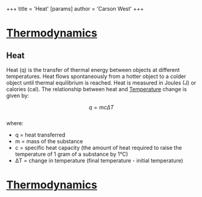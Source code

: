 +++
 title = 'Heat'
[params]
	author = 'Carson West'
+++
# [Thermodynamics](./../thermodynamics/)

## Heat

Heat (q) is the transfer of thermal energy between objects at different temperatures.  Heat flows spontaneously from a hotter object to a colder object until thermal equilibrium is reached.  Heat is measured in Joules (J) or calories (cal).  The relationship between heat and [Temperature](./../temperature/) change is given by:

 $$ q = mc\Delta T $$  
where:

* q = heat transferred
* m = mass of the substance
* c = specific heat capacity (the amount of heat required to raise the temperature of 1 gram of a substance by 1°C)
* ΔT = change in temperature (final temperature - initial temperature)

# [Thermodynamics](./../thermodynamics/)